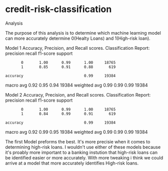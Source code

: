 # credit-risk-classification

Analysis

The purpose of this analysis is to determine which machine learning model can more accurately determine 0(Healty Loans) and 1(High-risk loan).

Model 1 Accuracy, Precision, and Recall scores.
Classification Report:
               precision    recall  f1-score   support

           0       1.00      0.99      1.00     18765
           1       0.85      0.91      0.88       619

    accuracy                           0.99     19384
   macro avg       0.92      0.95      0.94     19384
weighted avg       0.99      0.99      0.99     19384

Model 2 Accuracy, Precision, and Recall scores.
Classification Report: 
               precision    recall  f1-score   support

           0       1.00      0.99      1.00     18765
           1       0.84      0.99      0.91       619

    accuracy                           0.99     19384
   macro avg       0.92      0.99      0.95     19384
weighted avg       0.99      0.99      0.99     19384


The first Model preforms the best. It's more precisie when it comes to determining high-risk loans.
I wouldn't use either of these models because it's proably more important to a banking instution that high-risk loans can be identified easier or more accurately. With more tweaking i think we could arrive at a model that more accurately identifies High-risk loans.
